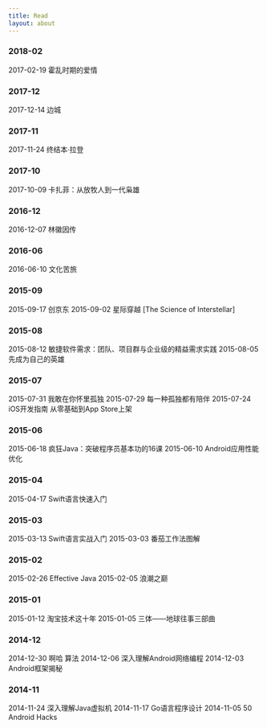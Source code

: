 ```yaml
---
title: Read
layout: about
---
```


### 2018-02
2017-02-19 霍乱时期的爱情
### 2017-12
2017-12-14 边城
### 2017-11
2017-11-24 终结本·拉登
### 2017-10
2017-10-09 卡扎菲：从放牧人到一代枭雄
### 2016-12
2016-12-07 林徽因传
### 2016-06
2016-06-10 文化苦旅
### 2015-09
2015-09-17 创京东
2015-09-02 星际穿越 [The Science of Interstellar]
### 2015-08
2015-08-12 敏捷软件需求：团队、项目群与企业级的精益需求实践
2015-08-05 先成为自己的英雄
### 2015-07
2015-07-31 我敢在你怀里孤独
2015-07-29 每一种孤独都有陪伴
2015-07-24 iOS开发指南 从零基础到App Store上架
### 2015-06
2015-06-18 疯狂Java：突破程序员基本功的16课
2015-06-10 Android应用性能优化
### 2015-04
2015-04-17 Swift语言快速入门
### 2015-03
2015-03-13 Swift语言实战入门
2015-03-03 番茄工作法图解
### 2015-02
2015-02-26 Effective Java
2015-02-05 浪潮之巅
### 2015-01
2015-01-12 淘宝技术这十年
2015-01-05 三体——地球往事三部曲
### 2014-12
2014-12-30 啊哈 算法
2014-12-06 深入理解Android网络编程
2014-12-03 Android框架揭秘
### 2014-11
2014-11-24 深入理解Java虚拟机
2014-11-17 Go语言程序设计
2014-11-05 50 Android Hacks

<br/>
